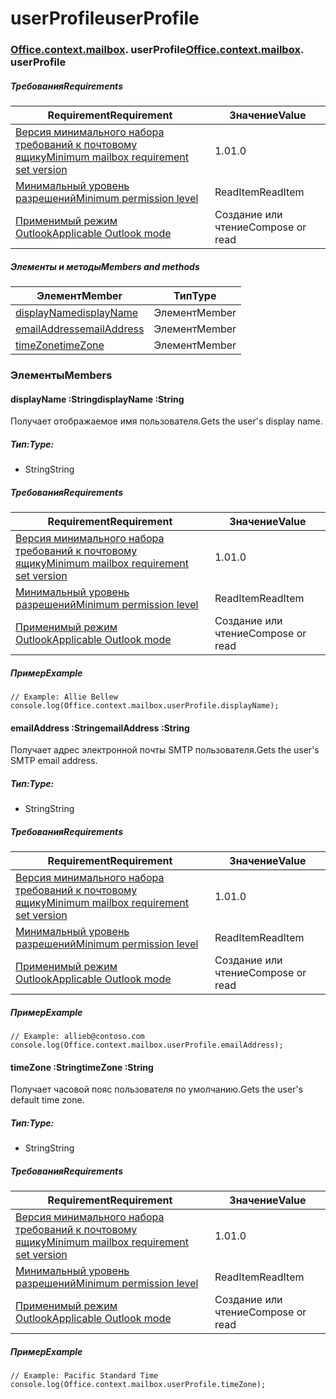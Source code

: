 # <a name="userprofile"></a><span data-ttu-id="651e3-101">userProfile</span><span class="sxs-lookup"><span data-stu-id="651e3-101">userProfile</span></span>

### <span data-ttu-id="651e3-p101">[Office](Office.md)[.context](Office.context.md)[.mailbox](Office.context.mailbox.md). userProfile</span><span class="sxs-lookup"><span data-stu-id="651e3-p101">[Office](Office.md)[.context](Office.context.md)[.mailbox](Office.context.mailbox.md). userProfile</span></span>

##### <a name="requirements"></a><span data-ttu-id="651e3-104">Требования</span><span class="sxs-lookup"><span data-stu-id="651e3-104">Requirements</span></span>

|<span data-ttu-id="651e3-105">Requirement</span><span class="sxs-lookup"><span data-stu-id="651e3-105">Requirement</span></span>| <span data-ttu-id="651e3-106">Значение</span><span class="sxs-lookup"><span data-stu-id="651e3-106">Value</span></span>|
|---|---|
|[<span data-ttu-id="651e3-107">Версия минимального набора требований к почтовому ящику</span><span class="sxs-lookup"><span data-stu-id="651e3-107">Minimum mailbox requirement set version</span></span>](/javascript/office/requirement-sets/outlook-api-requirement-sets)| <span data-ttu-id="651e3-108">1.0</span><span class="sxs-lookup"><span data-stu-id="651e3-108">1.0</span></span>|
|[<span data-ttu-id="651e3-109">Минимальный уровень разрешений</span><span class="sxs-lookup"><span data-stu-id="651e3-109">Minimum permission level</span></span>](https://docs.microsoft.com/outlook/add-ins/understanding-outlook-add-in-permissions)| <span data-ttu-id="651e3-110">ReadItem</span><span class="sxs-lookup"><span data-stu-id="651e3-110">ReadItem</span></span>|
|[<span data-ttu-id="651e3-111">Применимый режим Outlook</span><span class="sxs-lookup"><span data-stu-id="651e3-111">Applicable Outlook mode</span></span>](https://docs.microsoft.com/outlook/add-ins/#extension-points)| <span data-ttu-id="651e3-112">Создание или чтение</span><span class="sxs-lookup"><span data-stu-id="651e3-112">Compose or read</span></span>|

##### <a name="members-and-methods"></a><span data-ttu-id="651e3-113">Элементы и методы</span><span class="sxs-lookup"><span data-stu-id="651e3-113">Members and methods</span></span>

| <span data-ttu-id="651e3-114">Элемент</span><span class="sxs-lookup"><span data-stu-id="651e3-114">Member</span></span> | <span data-ttu-id="651e3-115">Тип</span><span class="sxs-lookup"><span data-stu-id="651e3-115">Type</span></span> |
|--------|------|
| [<span data-ttu-id="651e3-116">displayName</span><span class="sxs-lookup"><span data-stu-id="651e3-116">displayName</span></span>](#displayname-string) | <span data-ttu-id="651e3-117">Элемент</span><span class="sxs-lookup"><span data-stu-id="651e3-117">Member</span></span> |
| [<span data-ttu-id="651e3-118">emailAddress</span><span class="sxs-lookup"><span data-stu-id="651e3-118">emailAddress</span></span>](#emailaddress-string) | <span data-ttu-id="651e3-119">Элемент</span><span class="sxs-lookup"><span data-stu-id="651e3-119">Member</span></span> |
| [<span data-ttu-id="651e3-120">timeZone</span><span class="sxs-lookup"><span data-stu-id="651e3-120">timeZone</span></span>](#timezone-string) | <span data-ttu-id="651e3-121">Элемент</span><span class="sxs-lookup"><span data-stu-id="651e3-121">Member</span></span> |

### <a name="members"></a><span data-ttu-id="651e3-122">Элементы</span><span class="sxs-lookup"><span data-stu-id="651e3-122">Members</span></span>

####  <a name="displayname-string"></a><span data-ttu-id="651e3-123">displayName :String</span><span class="sxs-lookup"><span data-stu-id="651e3-123">displayName :String</span></span>

<span data-ttu-id="651e3-124">Получает отображаемое имя пользователя.</span><span class="sxs-lookup"><span data-stu-id="651e3-124">Gets the user's display name.</span></span>

##### <a name="type"></a><span data-ttu-id="651e3-125">Тип:</span><span class="sxs-lookup"><span data-stu-id="651e3-125">Type:</span></span>

*   <span data-ttu-id="651e3-126">String</span><span class="sxs-lookup"><span data-stu-id="651e3-126">String</span></span>

##### <a name="requirements"></a><span data-ttu-id="651e3-127">Требования</span><span class="sxs-lookup"><span data-stu-id="651e3-127">Requirements</span></span>

|<span data-ttu-id="651e3-128">Requirement</span><span class="sxs-lookup"><span data-stu-id="651e3-128">Requirement</span></span>| <span data-ttu-id="651e3-129">Значение</span><span class="sxs-lookup"><span data-stu-id="651e3-129">Value</span></span>|
|---|---|
|[<span data-ttu-id="651e3-130">Версия минимального набора требований к почтовому ящику</span><span class="sxs-lookup"><span data-stu-id="651e3-130">Minimum mailbox requirement set version</span></span>](/javascript/office/requirement-sets/outlook-api-requirement-sets)| <span data-ttu-id="651e3-131">1.0</span><span class="sxs-lookup"><span data-stu-id="651e3-131">1.0</span></span>|
|[<span data-ttu-id="651e3-132">Минимальный уровень разрешений</span><span class="sxs-lookup"><span data-stu-id="651e3-132">Minimum permission level</span></span>](https://docs.microsoft.com/outlook/add-ins/understanding-outlook-add-in-permissions)| <span data-ttu-id="651e3-133">ReadItem</span><span class="sxs-lookup"><span data-stu-id="651e3-133">ReadItem</span></span>|
|[<span data-ttu-id="651e3-134">Применимый режим Outlook</span><span class="sxs-lookup"><span data-stu-id="651e3-134">Applicable Outlook mode</span></span>](https://docs.microsoft.com/outlook/add-ins/#extension-points)| <span data-ttu-id="651e3-135">Создание или чтение</span><span class="sxs-lookup"><span data-stu-id="651e3-135">Compose or read</span></span>|

##### <a name="example"></a><span data-ttu-id="651e3-136">Пример</span><span class="sxs-lookup"><span data-stu-id="651e3-136">Example</span></span>

```
// Example: Allie Bellew
console.log(Office.context.mailbox.userProfile.displayName);
```

####  <a name="emailaddress-string"></a><span data-ttu-id="651e3-137">emailAddress :String</span><span class="sxs-lookup"><span data-stu-id="651e3-137">emailAddress :String</span></span>

<span data-ttu-id="651e3-138">Получает адрес электронной почты SMTP пользователя.</span><span class="sxs-lookup"><span data-stu-id="651e3-138">Gets the user's SMTP email address.</span></span>

##### <a name="type"></a><span data-ttu-id="651e3-139">Тип:</span><span class="sxs-lookup"><span data-stu-id="651e3-139">Type:</span></span>

*   <span data-ttu-id="651e3-140">String</span><span class="sxs-lookup"><span data-stu-id="651e3-140">String</span></span>

##### <a name="requirements"></a><span data-ttu-id="651e3-141">Требования</span><span class="sxs-lookup"><span data-stu-id="651e3-141">Requirements</span></span>

|<span data-ttu-id="651e3-142">Requirement</span><span class="sxs-lookup"><span data-stu-id="651e3-142">Requirement</span></span>| <span data-ttu-id="651e3-143">Значение</span><span class="sxs-lookup"><span data-stu-id="651e3-143">Value</span></span>|
|---|---|
|[<span data-ttu-id="651e3-144">Версия минимального набора требований к почтовому ящику</span><span class="sxs-lookup"><span data-stu-id="651e3-144">Minimum mailbox requirement set version</span></span>](/javascript/office/requirement-sets/outlook-api-requirement-sets)| <span data-ttu-id="651e3-145">1.0</span><span class="sxs-lookup"><span data-stu-id="651e3-145">1.0</span></span>|
|[<span data-ttu-id="651e3-146">Минимальный уровень разрешений</span><span class="sxs-lookup"><span data-stu-id="651e3-146">Minimum permission level</span></span>](https://docs.microsoft.com/outlook/add-ins/understanding-outlook-add-in-permissions)| <span data-ttu-id="651e3-147">ReadItem</span><span class="sxs-lookup"><span data-stu-id="651e3-147">ReadItem</span></span>|
|[<span data-ttu-id="651e3-148">Применимый режим Outlook</span><span class="sxs-lookup"><span data-stu-id="651e3-148">Applicable Outlook mode</span></span>](https://docs.microsoft.com/outlook/add-ins/#extension-points)| <span data-ttu-id="651e3-149">Создание или чтение</span><span class="sxs-lookup"><span data-stu-id="651e3-149">Compose or read</span></span>|

##### <a name="example"></a><span data-ttu-id="651e3-150">Пример</span><span class="sxs-lookup"><span data-stu-id="651e3-150">Example</span></span>

```
// Example: allieb@contoso.com
console.log(Office.context.mailbox.userProfile.emailAddress);
```

####  <a name="timezone-string"></a><span data-ttu-id="651e3-151">timeZone :String</span><span class="sxs-lookup"><span data-stu-id="651e3-151">timeZone :String</span></span>

<span data-ttu-id="651e3-152">Получает часовой пояс пользователя по умолчанию.</span><span class="sxs-lookup"><span data-stu-id="651e3-152">Gets the user's default time zone.</span></span>

##### <a name="type"></a><span data-ttu-id="651e3-153">Тип:</span><span class="sxs-lookup"><span data-stu-id="651e3-153">Type:</span></span>

*   <span data-ttu-id="651e3-154">String</span><span class="sxs-lookup"><span data-stu-id="651e3-154">String</span></span>

##### <a name="requirements"></a><span data-ttu-id="651e3-155">Требования</span><span class="sxs-lookup"><span data-stu-id="651e3-155">Requirements</span></span>

|<span data-ttu-id="651e3-156">Requirement</span><span class="sxs-lookup"><span data-stu-id="651e3-156">Requirement</span></span>| <span data-ttu-id="651e3-157">Значение</span><span class="sxs-lookup"><span data-stu-id="651e3-157">Value</span></span>|
|---|---|
|[<span data-ttu-id="651e3-158">Версия минимального набора требований к почтовому ящику</span><span class="sxs-lookup"><span data-stu-id="651e3-158">Minimum mailbox requirement set version</span></span>](/javascript/office/requirement-sets/outlook-api-requirement-sets)| <span data-ttu-id="651e3-159">1.0</span><span class="sxs-lookup"><span data-stu-id="651e3-159">1.0</span></span>|
|[<span data-ttu-id="651e3-160">Минимальный уровень разрешений</span><span class="sxs-lookup"><span data-stu-id="651e3-160">Minimum permission level</span></span>](https://docs.microsoft.com/outlook/add-ins/understanding-outlook-add-in-permissions)| <span data-ttu-id="651e3-161">ReadItem</span><span class="sxs-lookup"><span data-stu-id="651e3-161">ReadItem</span></span>|
|[<span data-ttu-id="651e3-162">Применимый режим Outlook</span><span class="sxs-lookup"><span data-stu-id="651e3-162">Applicable Outlook mode</span></span>](https://docs.microsoft.com/outlook/add-ins/#extension-points)| <span data-ttu-id="651e3-163">Создание или чтение</span><span class="sxs-lookup"><span data-stu-id="651e3-163">Compose or read</span></span>|

##### <a name="example"></a><span data-ttu-id="651e3-164">Пример</span><span class="sxs-lookup"><span data-stu-id="651e3-164">Example</span></span>

```
// Example: Pacific Standard Time
console.log(Office.context.mailbox.userProfile.timeZone);
```